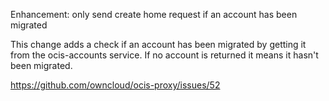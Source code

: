 Enhancement: only send create home request if an account has been migrated 

This change adds a check if an account has been migrated by getting it from the
ocis-accounts service. If no account is returned it means it hasn't been migrated.

https://github.com/owncloud/ocis-proxy/issues/52
